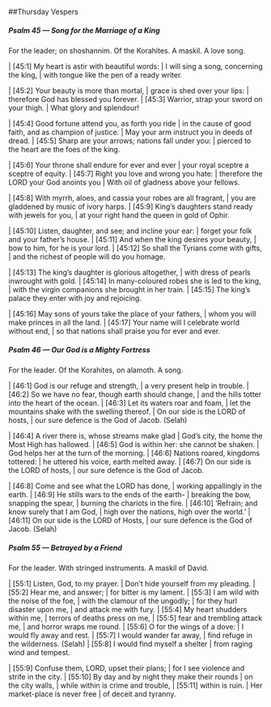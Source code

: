 ##Thursday Vespers

##### Psalm 45 — Song for the Marriage of a King #####

For the leader; on shoshannim. Of the Korahites. A maskil. A love song.

|   [45:1] My heart is astir with beautiful words:
|    I will sing a song, concerning the king,
|  with tongue like the pen of a ready writer.

|     [45:2] Your beauty is more than mortal,
|    grace is shed over your lips:
|  therefore God has blessed you forever.
|     [45:3] Warrior, strap your sword on your thigh.
|  What glory and splendour!

|     [45:4] Good fortune attend you, as forth you ride
|  in the cause of good faith, and as champion of justice.
|    May your arm instruct you in deeds of dread.
|   [45:5] Sharp are your arrows; nations fall under you:
|    pierced to the heart are the foes of the king.

|   [45:6] Your throne shall endure for ever and ever
|    your royal sceptre a sceptre of equity.
|   [45:7] Right you love and wrong you hate:
|    therefore the LORD your God anoints you
|    With oil of gladness above your fellows.

|   [45:8] With myrrh, aloes, and cassia your robes are all fragrant,
|    you are gladdened by music of ivory harps.
|   [45:9] King’s daughters stand ready with jewels for you,
|    at your right hand the queen in gold of Ophir.

|   [45:10] Listen, daughter, and see; and incline your ear:
|    forget your folk and your father’s house.
|   [45:11] And when the king desires your beauty,
|    bow to him, for he is your lord.
|   [45:12] So shall the Tyrians come with gifts,
|    and the richest of people will do you homage.

|   [45:13] The king’s daughter is glorious altogether,
|    with dress of pearls inwrought with gold.
|   [45:14] In many-coloured robes she is led to the king,
|    with the virgin companions she brought in her train.
|     [45:15] The king’s palace they enter with joy and rejoicing.

|   [45:16] May sons of yours take the place of your fathers,
|    whom you will make princes in all the land.
|   [45:17] Your name will I celebrate world without end,
|    so that nations shall praise you for ever and ever.

##### Psalm 46 — Our God is a Mighty Fortress #####

For the leader. Of the Korahites, on alamoth. A song.

|   [46:1] God is our refuge and strength,
|    a very present help in trouble.
|   [46:2] So we have no fear, though earth should change,
|    and the hills totter into the heart of the ocean.
|   [46:3] Let its waters roar and foam,
|    let the mountains shake with the swelling thereof.
|  On our side is the LORD of hosts,
|    our sure defence is the God of Jacob. (Selah)

|   [46:4] A river there is, whose streams make glad
|    God’s city, the home the Most High has hallowed.
|   [46:5] God is within her: she cannot be shaken.
|    God helps her at the turn of the morning.
|   [46:6] Nations roared, kingdoms tottered:
|    he uttered his voice, earth melted away.
|   [46:7] On our side is the LORD of hosts,
|    our sure defence is the God of Jacob.

|   [46:8] Come and see what the LORD has done,
|    working appallingly in the earth.
|   [46:9] He stills wars to the ends of the earth-
|    breaking the bow, snapping the spear,
|    burning the chariots in the fire.
|   [46:10] ‘Refrain; and know surely that I am God,
|    high over the nations, high over the world.’
|   [46:11] On our side is the LORD of Hosts,
|    our sure defence is the God of Jacob. (Selah)

##### Psalm 55 — Betrayed by a Friend #####

For the leader. With stringed instruments. A maskil of David.

|   [55:1] Listen, God, to my prayer.
|    Don’t hide yourself from my pleading.
|   [55:2] Hear me, and answer;
|    for bitter is my lament.
|   [55:3] I am wild with the noise of the foe,
|    with the clamour of the ungodly;
|  for they hurl disaster upon me,
|    and attack me with fury.
|   [55:4] My heart shudders within me,
|    terrors of deaths press on me,
|   [55:5] fear and trembling attack me,
|    and horror wraps me round.
|   [55:6] O for the wings of a dove:
|    I would fly away and rest.
|   [55:7] I would wander far away,
|    find refuge in the wilderness. (Selah)
|   [55:8] I would find myself a shelter
|    from raging wind and tempest.

|   [55:9] Confuse them, LORD, upset their plans;
|    for I see violence and strife in the city.
|   [55:10] By day and by night they make their rounds
|    on the city walls,
|  while within is crime and trouble,
|     [55:11] within is ruin.
|  Her market-place is never free
|    of deceit and tyranny.

